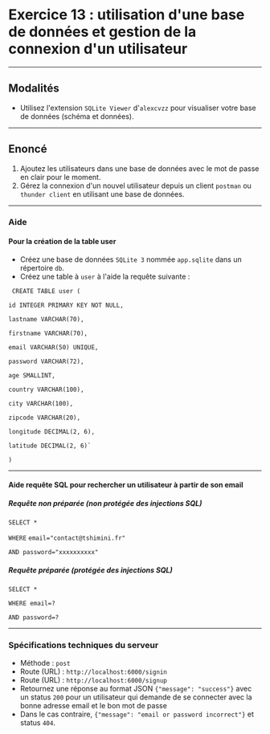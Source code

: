 # Exercice 13 : utilisation d'une base de données et gestion de la connexion d'un utilisateur

---

## Modalités

- Utilisez l'extension `SQLite Viewer` d'`alexcvzz` pour visualiser votre base de données (schéma et données).

---

## Enoncé

1. Ajoutez les utilisateurs dans une base de données avec le mot de passe en clair pour le moment.
2. Gérez la connexion d'un nouvel utilisateur depuis un client `postman` ou `thunder client` en utilisant une base de données.

---

### Aide

#### Pour la création de la table user

- Créez une base de données `SQLite 3` nommée `app.sqlite` dans un répertoire `db`.
- Créez une table à `user` à l'aide la requête suivante :

` CREATE TABLE user (`

    id INTEGER PRIMARY KEY NOT NULL,

    lastname VARCHAR(70),

    firstname VARCHAR(70),

    email VARCHAR(50) UNIQUE,

    password VARCHAR(72),

    age SMALLINT,

    country VARCHAR(100),

    city VARCHAR(100),

    zipcode VARCHAR(20),

    longitude DECIMAL(2, 6),

    latitude DECIMAL(2, 6)`
`)`

---

#### Aide requête SQL pour rechercher un utilisateur à partir de son email

##### Requête non préparée (non protégée des injections SQL)

`SELECT *`

`WHERE` `email="contact@tshimini.fr"`

`AND password="xxxxxxxxxx"`
##### Requête préparée (protégée des injections SQL)

`SELECT *`

`WHERE email=?`

`AND password=?`

---

### Spécifications techniques du serveur

- Méthode : `post`
- Route (URL) : `http://localhost:6000/signin`
- Route (URL) : `http://localhost:6000/signup`
- Retournez une réponse au format JSON `{"message": "success"}` avec un status `200` pour un utilisateur qui demande de se connecter avec la bonne adresse email et le bon mot de passe
- Dans le cas contraire, `{"message": "email or password incorrect"}` et status `404`.